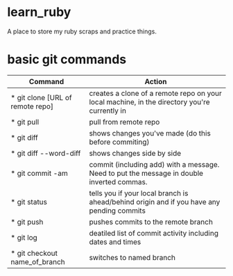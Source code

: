 # learn_ruby
A place to store my ruby scraps and practice things.

# basic git commands

Command | Action
--------| -------
* git clone [URL of remote repo] | creates a clone of a remote repo on your local machine, in the directory you're currently in 
* git pull | pull from remote repo
* git diff | shows changes you've made (do this before commiting)
* git diff --word-diff | shows changes side by side
* git commit -am | commit (including add) with a message. Need to put the message in double inverted commas. 
* git status | tells you if your local branch is ahead/behind origin and if you have any pending commits
* git push | pushes commits to the remote branch
* git log | deatiled list of commit activity including dates and times
* git checkout name_of_branch | switches to named branch
